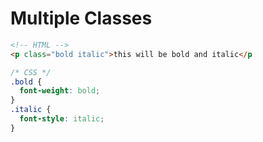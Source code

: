 # Multiple Classes

```html
<!-- HTML -->
<p class="bold italic">this will be bold and italic</p
```

```css
/* CSS */ 
.bold {
  font-weight: bold;
}
.italic {
  font-style: italic;
}
```
